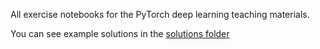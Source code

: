 All exercise notebooks for the PyTorch deep learning teaching materials. 

You can see example solutions in the [solutions folder](https://github.com/mrdbourke/pytorch-deep-learning/tree/main/extras/solutions) 

